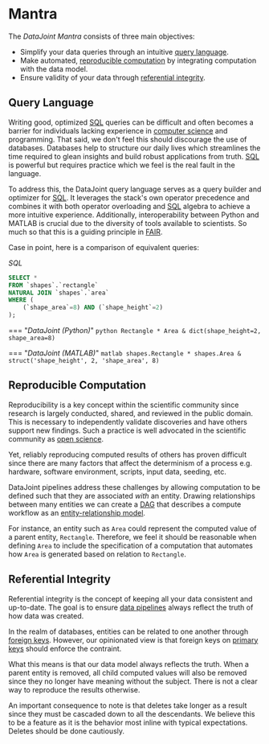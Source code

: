 # Mantra

The *DataJoint Mantra* consists of three main objectives:

- Simplify your data queries through an intuitive [query language](./#query-language).
- Make automated, [reproducible computation](./#reproducible-computation) by integrating
  computation with the data model.
- Ensure validity of your data through [referential integrity](./#referential-integrity).

## Query Language

Writing good, optimized [SQL](https://en.wikipedia.org/wiki/SQL) queries can be
difficult and often becomes a barrier for individuals lacking experience in
[computer science](https://en.wikipedia.org/wiki/Computer_science) and programming.
That said, we don't feel this should discourage the use of databases. Databases help to
structure our daily lives which streamlines the time required to glean insights and
build robust applications from truth. [SQL](https://en.wikipedia.org/wiki/SQL) is
powerful but requires practice which we feel is the real fault in the language.

To address this, the DataJoint query language serves as a query builder and optimizer
for [SQL](https://en.wikipedia.org/wiki/SQL). It leverages the stack's own operator
precedence and combines it with both operator overloading and 
[SQL](https://en.wikipedia.org/wiki/SQL) algebra to achieve a more intuitive experience.
Additionally, interoperability between Python and MATLAB is crucial due to the
diversity of tools available to scientists. So much so that this is a guiding principle
in [FAIR](https://www.go-fair.org/fair-principles/).

Case in point, here is a comparison of equivalent queries:

*SQL*

```sql
SELECT *
FROM `shapes`.`rectangle`
NATURAL JOIN `shapes`.`area`
WHERE (
    (`shape_area`=8) AND (`shape_height`=2)
);
```

=== "*DataJoint (Python)*"
    ```python
    Rectangle * Area & dict(shape_height=2, shape_area=8)
    ```

=== "*DataJoint (MATLAB)*"
    ```matlab
    shapes.Rectangle * shapes.Area & struct('shape_height', 2, 'shape_area', 8)
    ```

## Reproducible Computation

Reproducibility is a key concept within the scientific community since research is
largely conducted, shared, and reviewed in the public domain. This is necessary to
independently validate discoveries and have others support new findings. Such a
practice is well advocated in the scientific community as 
[open science](Open_science).

Yet, reliably reproducing computed results of others has proven difficult since there
are many factors that affect the determinism of a process e.g. hardware, software
environment, scripts, input data, seeding, etc.

DataJoint pipelines address these challenges by allowing computation to be defined such
that they are associated *with* an entity. Drawing relationships between many entities
we can create a [DAG](https://en.wikipedia.org/wiki/Directed_acyclic_graph) that
describes a compute workflow as an 
[entity-relationship model](https://en.wikipedia.org/wiki/Entity%E2%80%93relationship_model).

For instance, an entity such as `Area` could represent the computed value of a parent
entity, `Rectangle`. Therefore, we feel it should be reasonable when defining `Area` to
include the specification of a computation that automates how `Area` is generated based
on relation to `Rectangle`.

## Referential Integrity

Referential integrity is the concept of keeping all your data consistent and up-to-date.
The goal is to ensure [data pipelines](../../glossary#data-pipeline) always reflect the
truth of how data was created.

In the realm of databases, entities can be related to one another through 
[foreign keys](https://en.wikipedia.org/wiki/Foreign_key). However, our opinionated view
is that foreign keys on [primary keys](https://en.wikipedia.org/wiki/Primary_key) should
enforce the contraint.

What this means is that our data model always reflects the truth. When a parent entity
is removed, all child computed values will also be removed since they no longer have
meaning without the subject. There is not a clear way to reproduce the results
otherwise.

An important consequence to note is that deletes take longer as a result since they must
be cascaded down to all the descendants. We believe this to be a feature as it is the
behavior most inline with typical expectations. Deletes should be done cautiously. 
